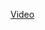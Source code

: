 
[Video](https://github.com/visu512/Lottie-file-SplahScrren-Animation/blob/8e043121fd69fa203891a6616c5eefcab8f5e23d/WhatsApp%20Video%202024-09-30%20at%2013.05.11_86436b5c.mp4)
